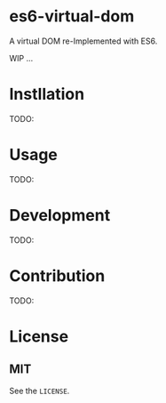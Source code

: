 # es6-virtual-dom

A virtual DOM re-Implemented with ES6.

WIP ...


# Instllation
TODO:


# Usage
TODO:


# Development
TODO:


# Contribution
TODO:


# License

## MIT

See the `LICENSE`.
